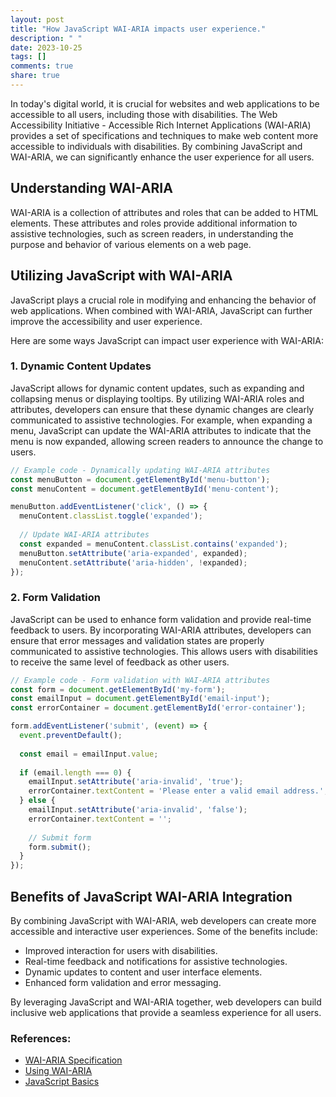 ```yaml
---
layout: post
title: "How JavaScript WAI-ARIA impacts user experience."
description: " "
date: 2023-10-25
tags: []
comments: true
share: true
---
```


In today's digital world, it is crucial for websites and web applications to be accessible to all users, including those with disabilities. The Web Accessibility Initiative - Accessible Rich Internet Applications (WAI-ARIA) provides a set of specifications and techniques to make web content more accessible to individuals with disabilities. By combining JavaScript and WAI-ARIA, we can significantly enhance the user experience for all users. 

## Understanding WAI-ARIA

WAI-ARIA is a collection of attributes and roles that can be added to HTML elements. These attributes and roles provide additional information to assistive technologies, such as screen readers, in understanding the purpose and behavior of various elements on a web page.

## Utilizing JavaScript with WAI-ARIA

JavaScript plays a crucial role in modifying and enhancing the behavior of web applications. When combined with WAI-ARIA, JavaScript can further improve the accessibility and user experience.

Here are some ways JavaScript can impact user experience with WAI-ARIA:

### 1. Dynamic Content Updates

JavaScript allows for dynamic content updates, such as expanding and collapsing menus or displaying tooltips. By utilizing WAI-ARIA roles and attributes, developers can ensure that these dynamic changes are clearly communicated to assistive technologies. For example, when expanding a menu, JavaScript can update the WAI-ARIA attributes to indicate that the menu is now expanded, allowing screen readers to announce the change to users.

```javascript
// Example code - Dynamically updating WAI-ARIA attributes
const menuButton = document.getElementById('menu-button');
const menuContent = document.getElementById('menu-content');

menuButton.addEventListener('click', () => {
  menuContent.classList.toggle('expanded');
  
  // Update WAI-ARIA attributes
  const expanded = menuContent.classList.contains('expanded');
  menuButton.setAttribute('aria-expanded', expanded);
  menuContent.setAttribute('aria-hidden', !expanded);
});
```

### 2. Form Validation

JavaScript can be used to enhance form validation and provide real-time feedback to users. By incorporating WAI-ARIA attributes, developers can ensure that error messages and validation states are properly communicated to assistive technologies. This allows users with disabilities to receive the same level of feedback as other users.

```javascript
// Example code - Form validation with WAI-ARIA attributes
const form = document.getElementById('my-form');
const emailInput = document.getElementById('email-input');
const errorContainer = document.getElementById('error-container');

form.addEventListener('submit', (event) => {
  event.preventDefault();
  
  const email = emailInput.value;
  
  if (email.length === 0) {
    emailInput.setAttribute('aria-invalid', 'true');
    errorContainer.textContent = 'Please enter a valid email address.';
  } else {
    emailInput.setAttribute('aria-invalid', 'false');
    errorContainer.textContent = '';
    
    // Submit form
    form.submit();
  }
});
```

## Benefits of JavaScript WAI-ARIA Integration

By combining JavaScript with WAI-ARIA, web developers can create more accessible and interactive user experiences. Some of the benefits include:

- Improved interaction for users with disabilities.
- Real-time feedback and notifications for assistive technologies.
- Dynamic updates to content and user interface elements.
- Enhanced form validation and error messaging.

By leveraging JavaScript and WAI-ARIA together, web developers can build inclusive web applications that provide a seamless experience for all users.

### References:
- [WAI-ARIA Specification](https://www.w3.org/TR/wai-aria/)
- [Using WAI-ARIA](https://developer.mozilla.org/en-US/docs/Web/Accessibility/ARIA)  
- [JavaScript Basics](https://developer.mozilla.org/en-US/docs/Web/JavaScript/Guide)